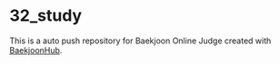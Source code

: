 # 32_study
This is a auto push repository for Baekjoon Online Judge created with [BaekjoonHub](https://github.com/BaekjoonHub/BaekjoonHub).

